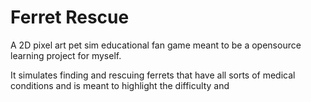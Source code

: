 # Ferret Rescue

A 2D pixel art pet sim educational fan game meant to be a opensource learning project for myself.

It simulates finding and rescuing ferrets that have all sorts of medical conditions and is meant to highlight the difficulty and
